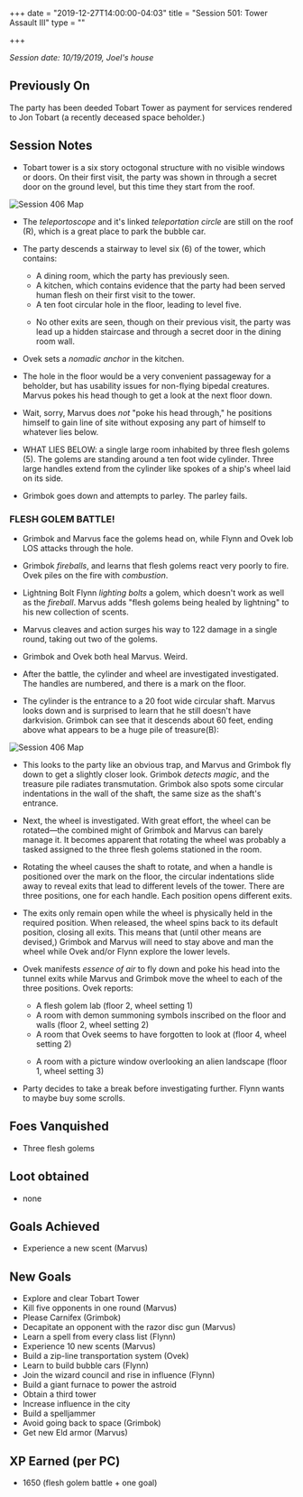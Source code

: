 +++
date = "2019-12-27T14:00:00-04:03"
title = "Session 501: Tower Assault III"
type = ""

+++

_Session date: 10/19/2019, Joel's house_

## Previously On

The party has been deeded Tobart Tower as payment for services rendered to Jon Tobart (a recently deceased space beholder.)

<!--more-->

## Session Notes

* Tobart tower is a six story octogonal structure with no visible windows or doors. On their first visit, the party was shown in through a secret door on the ground level, but this time they start from the roof.

![Session 406 Map](/uploads/session-501-map-1.png)


* The _teleportoscope_ and it's linked _teleportation circle_ are still on the roof \(R), which is a great place to park the bubble car.

* The party descends a stairway to level six (6) of the tower, which contains:
    * A dining room, which the party has previously seen.
    * A kitchen, which contains evidence that the party had been served human flesh on their first visit to the tower.
    * A ten foot circular hole in the floor, leading to level five.
    * <p>No other exits are seen, though on their previous visit, the party was lead up a hidden staircase and through a secret door in the dining room wall.</p>
    
* Ovek sets a _nomadic anchor_ in the kitchen.
        
* The hole in the floor would be a very convenient passageway for a beholder, but has usability issues for non-flying bipedal creatures. Marvus pokes his head though to get a look at the next floor down.

* Wait, sorry, Marvus does _not_ "poke his head through," he positions himself to gain line of site without exposing any part of himself to whatever lies below. 

* WHAT LIES BELOW: a single large room inhabited by three flesh golems (5). The golems are standing around a ten foot wide cylinder. Three large handles extend from the cylinder like spokes of a ship's wheel laid on its side.

* Grimbok goes down and attempts to parley. The parley fails.

### FLESH GOLEM BATTLE!

* Grimbok and Marvus face the golems head on, while Flynn and Ovek lob LOS attacks through the hole.

* Grimbok _fireballs_, and learns that flesh golems react very poorly to fire. Ovek piles on the fire with _combustion_.

* Lightning Bolt Flynn _lighting bolts_ a golem, which doesn't work as well as the _fireball_. Marvus adds "flesh golems being healed by lightning" to his new collection of scents. 

* Marvus cleaves and action surges his way to 122 damage in a single round, taking out two of the golems.

* Grimbok and Ovek both heal Marvus. Weird.

* After the battle, the cylinder and wheel are investigated investigated. The handles are numbered, and there is a mark on the floor. 

* The cylinder is the entrance to a 20 foot wide circular shaft. Marvus looks down and is surprised to learn that he still doesn't have darkvision. Grimbok can see that it descends about 60 feet, ending above what appears to be a huge pile of treasure(B):

![Session 406 Map](/uploads/session-501-map-2.png)

* This looks to the party like an obvious trap, and Marvus and Grimbok fly down to get a slightly closer look. Grimbok _detects magic_, and the treasure pile radiates transmutation. Grimbok also spots some circular indentations in the wall of the shaft, the same size as the shaft's entrance.

* Next, the wheel is investigated. With great effort, the wheel can be rotated&mdash;the combined might of Grimbok and Marvus can barely manage it.  It becomes apparent that rotating the wheel was probably a tasked assigned to the three flesh golems stationed in the room.

* Rotating the wheel causes the shaft to rotate, and when a handle is positioned over the mark on the floor, the circular indentations slide away to reveal exits that lead to different levels of the tower. There are three positions, one for each handle. Each position opens different exits. 

* The exits only remain open while the wheel is physically held in the required position. When released, the wheel spins back to its default position, closing all exits. This means that (until other means are devised,) Grimbok and Marvus will need to stay above and man the wheel while Ovek and/or Flynn explore the lower levels.   

* Ovek manifests _essence of air_ to fly down and poke his head into the tunnel exits while Marvus and Grimbok move the wheel to each of the three positions. Ovek reports:
    * A flesh golem lab (floor 2, wheel setting 1)
    * A room with demon summoning symbols inscribed on the floor and walls (floor 2, wheel setting 2)
    * A room that Ovek seems to have forgotten to look at (floor 4, wheel setting 2)
    * <p>A room with a picture window overlooking an alien landscape (floor 1, wheel setting 3)</p>

* Party decides to take a break before investigating further. Flynn wants to maybe buy some scrolls.

## Foes Vanquished

* Three flesh golems

## Loot obtained

* none

## Goals Achieved

* Experience a new scent (Marvus)

## New Goals

* Explore and clear Tobart Tower
* Kill five opponents in one round (Marvus)
* Please Carnifex (Grimbok)
* Decapitate an opponent with the razor disc gun (Marvus)
* Learn a spell from every class list (Flynn)
* Experience 10 new scents (Marvus)
* Build a zip-line transportation system (Ovek)
* Learn to build bubble cars (Flynn)
* Join the wizard council and rise in influence (Flynn)
* Build a giant furnace to power the astroid
* Obtain a third tower
* Increase influence in the city
* Build a spelljammer
* Avoid going back to space (Grimbok)
* Get new Eld armor (Marvus)

## XP Earned (per PC)

* 1650 (flesh golem battle + one goal)
